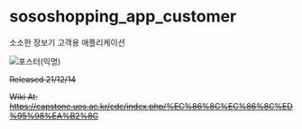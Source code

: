 # sososhopping_app_customer
소소한 장보기 고객용 애플리케이션 

![포스터(익명)](https://user-images.githubusercontent.com/63439738/162563581-3a5ec6c3-c236-4ab7-a84b-239772cf0505.png)

~~Released 21/12/14~~

~~Wiki At: https://capstone.uos.ac.kr/cdc/index.php/%EC%86%8C%EC%86%8C%ED%95%98%EA%B2%8C~~
